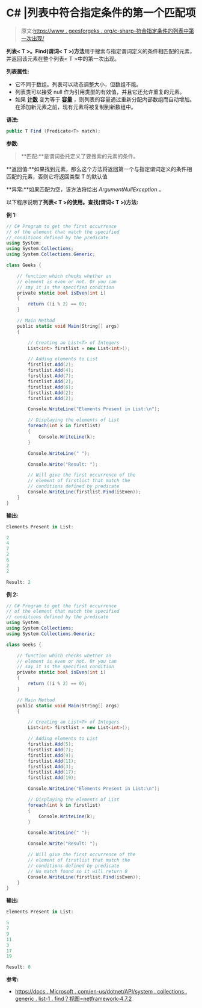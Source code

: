 # C# |列表中符合指定条件的第一个匹配项

> 原文:[https://www . geesforgeks . org/c-sharp-符合指定条件的列表中第一次出现/](https://www.geeksforgeeks.org/c-sharp-first-occurrence-in-the-list-that-matches-the-specified-conditions/)

**列表< T >。Find(谓词< T >)方法**用于搜索与指定谓词定义的条件相匹配的元素，并返回该元素在整个列表< T >中的第一次出现。

**列表属性:**

*   它不同于数组。列表可以动态调整大小，但数组不能。
*   列表类可以接受 null 作为引用类型的有效值，并且它还允许重复的元素。
*   如果 **[计数](https://www.geeksforgeeks.org/c-count-the-total-number-of-elements-in-the-list/)** 变为等于 **[容量](https://www.geeksforgeeks.org/c-capacity-of-a-list/)** ，则列表的容量通过重新分配内部数组而自动增加。在添加新元素之前，现有元素将被复制到新数组中。

**语法:**

```cs
public T Find (Predicate<T> match);

```

**参数:**

> **匹配:**是谓词委托定义了要搜索的元素的条件。

**返回值:**如果找到元素，那么这个方法将返回第一个与指定谓词定义的条件相匹配的元素，否则它将返回类型 T 的默认值

**异常:**如果匹配为空，该方法将给出 *ArgumentNullException* 。

以下程序说明了**列表< T >的使用。查找(谓词< T >)方法:**

**例 1:**

```cs
// C# Program to get the first occurrence
// of the element that match the specified
// conditions defined by the predicate
using System;
using System.Collections;
using System.Collections.Generic;

class Geeks {

    // function which checks whether an
    // element is even or not. Or you can
    // say it is the specified condition
    private static bool isEven(int i)
    {
        return ((i % 2) == 0);
    }

    // Main Method
    public static void Main(String[] args)
    {

        // Creating an List<T> of Integers
        List<int> firstlist = new List<int>();

        // Adding elements to List
        firstlist.Add(2);
        firstlist.Add(4);
        firstlist.Add(7);
        firstlist.Add(2);
        firstlist.Add(6);
        firstlist.Add(2);
        firstlist.Add(2);

        Console.WriteLine("Elements Present in List:\n");

        // Displaying the elements of List
        foreach(int k in firstlist)
        {
            Console.WriteLine(k);
        }

        Console.WriteLine(" ");

        Console.Write("Result: ");

        // Will give the first occurrence of the
        // element of firstlist that match the
        // conditions defined by predicate
        Console.WriteLine(firstlist.Find(isEven));
    }
}
```

**输出:**

```cs
Elements Present in List:

2
4
7
2
6
2
2

Result: 2

```

**例 2:**

```cs
// C# Program to get the first occurrence
// of the element that match the specified
// conditions defined by the predicate
using System;
using System.Collections;
using System.Collections.Generic;

class Geeks {

    // function which checks whether an
    // element is even or not. Or you can
    // say it is the specified condition
    private static bool isEven(int i)
    {
        return ((i % 2) == 0);
    }

    // Main Method
    public static void Main(String[] args)
    {

        // Creating an List<T> of Integers
        List<int> firstlist = new List<int>();

        // Adding elements to List
        firstlist.Add(5);
        firstlist.Add(7);
        firstlist.Add(9);
        firstlist.Add(11);
        firstlist.Add(3);
        firstlist.Add(17);
        firstlist.Add(19);

        Console.WriteLine("Elements Present in List:\n");

        // Displaying the elements of List
        foreach(int k in firstlist)
        {
            Console.WriteLine(k);
        }

        Console.WriteLine(" ");

        Console.Write("Result: ");

        // Will give the first occurrence of the
        // element of firstlist that match the
        // conditions defined by predicate
        // No match found so it will return 0
        Console.WriteLine(firstlist.Find(isEven));
    }
}
```

**输出:**

```cs
Elements Present in List:

5
7
9
11
3
17
19

Result: 0

```

**参考:**

*   [https://docs . Microsoft . com/en-us/dotnet/API/system . collections . generic . list-1 . find？视图=netframework-4.7.2](https://docs.microsoft.com/en-us/dotnet/api/system.collections.generic.list-1.find?view=netframework-4.7.2)
